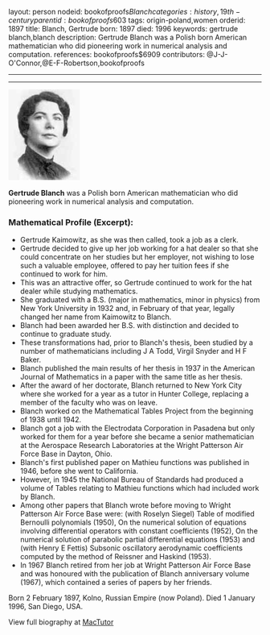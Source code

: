 layout: person
nodeid: bookofproofs$Blanch
categories: history,19th-century
parentid: bookofproofs$603
tags: origin-poland,women
orderid: 1897
title: Blanch, Gertrude
born: 1897
died: 1996
keywords: gertrude blanch,blanch
description: Gertrude Blanch was a Polish born American mathematician who did pioneering work in numerical analysis and computation.
references: bookofproofs$6909
contributors: @J-J-O'Connor,@E-F-Robertson,bookofproofs

---



---

![Blanch.jpg](https://github.com/bookofproofs/bookofproofs.github.io/blob/main/_sources/_assets/images/portraits/Blanch.jpg?raw=true)

**Gertrude Blanch**  was a Polish born American mathematician who did pioneering work in numerical analysis and computation.

### Mathematical Profile (Excerpt):
* Gertrude Kaimowitz, as she was then called, took a job as a clerk.
* Gertrude decided to give up her job working for a hat dealer so that she could concentrate on her studies but her employer, not wishing to lose such a valuable employee, offered to pay her tuition fees if she continued to work for him.
* This was an attractive offer, so Gertrude continued to work for the hat dealer while studying mathematics.
* She graduated with a B.S. (major in mathematics, minor in physics) from New York University in 1932 and, in February of that year, legally changed her name from Kaimowitz to Blanch.
* Blanch had been awarded her B.S. with distinction and decided to continue to graduate study.
* These transformations had, prior to Blanch's thesis, been studied by a number of mathematicians including J A Todd, Virgil Snyder and H F Baker.
* Blanch published the main results of her thesis in 1937 in the American Journal of Mathematics in a paper with the same title as her thesis.
* After the award of her doctorate, Blanch returned to New York City where she worked for a year as a tutor in Hunter College, replacing a member of the faculty who was on leave.
* Blanch worked on the Mathematical Tables Project from the beginning of 1938 until 1942.
* Blanch got a job with the Electrodata Corporation in Pasadena but only worked for them for a year before she became a senior mathematician at the Aerospace Research Laboratories at the Wright Patterson Air Force Base in Dayton, Ohio.
* Blanch's first published paper on Mathieu functions was published in 1946, before she went to California.
* However, in 1945 the National Bureau of Standards had produced a volume of Tables relating to Mathieu functions which had included work by Blanch.
* Among other papers that Blanch wrote before moving to Wright Patterson Air Force Base were: (with Roselyn Siegel) Table of modified Bernoulli polynomials (1950), On the numerical solution of equations involving differential operators with constant coefficients (1952), On the numerical solution of parabolic partial differential equations (1953) and (with Henry E Fettis) Subsonic oscillatory aerodynamic coefficients computed by the method of Reissner and Haskind (1953).
* In 1967 Blanch retired from her job at Wright Patterson Air Force Base and was honoured with the publication of Blanch anniversary volume (1967), which contained a series of papers by her friends.

Born 2 February 1897, Kolno, Russian Empire (now Poland). Died 1 January 1996, San Diego, USA.

View full biography at [MacTutor](https://mathshistory.st-andrews.ac.uk/Biographies/Blanch/)
